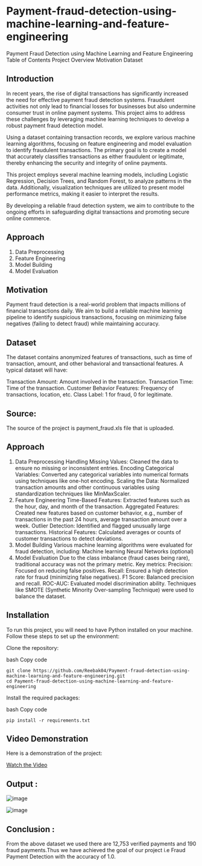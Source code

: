 # Payment-fraud-detection-using-machine-learning-and-feature-engineering


Payment Fraud Detection using Machine Learning and Feature Engineering
Table of Contents
Project Overview
Motivation
Dataset
## Introduction
In recent years, the rise of digital transactions has significantly increased the need for effective payment fraud detection systems. Fraudulent activities not only lead to financial losses for businesses but also undermine consumer trust in online payment systems. This project aims to address these challenges by leveraging machine learning techniques to develop a robust payment fraud detection model.

Using a dataset containing transaction records, we explore various machine learning algorithms, focusing on feature engineering and model evaluation to identify fraudulent transactions. The primary goal is to create a model that accurately classifies transactions as either fraudulent or legitimate, thereby enhancing the security and integrity of online payments.

This project employs several machine learning models, including Logistic Regression, Decision Trees, and Random Forest, to analyze patterns in the data. Additionally, visualization techniques are utilized to present model performance metrics, making it easier to interpret the results.

By developing a reliable fraud detection system, we aim to contribute to the ongoing efforts in safeguarding digital transactions and promoting secure online commerce.
## Approach

1. Data Preprocessing
2. Feature Engineering
3. Model Building
4. Model Evaluation
   

## Motivation
Payment fraud detection is a real-world problem that impacts millions of financial transactions daily. We aim to build a reliable machine learning pipeline to identify suspicious transactions, focusing on minimizing false negatives (failing to detect fraud) while maintaining accuracy.

## Dataset
The dataset contains anonymized features of transactions, such as time of transaction, amount, and other behavioral and transactional features. A typical dataset will have:

Transaction Amount: Amount involved in the transaction.
Transaction Time: Time of the transaction.
Customer Behavior Features: Frequency of transactions, location, etc.
Class Label: 1 for fraud, 0 for legitimate.

## Source:
The source of the project is payment_fraud.xls file that is uploaded.

## Approach
1. Data Preprocessing
Handling Missing Values: Cleaned the data to ensure no missing or inconsistent entries.
Encoding Categorical Variables: Converted any categorical variables into numerical formats using techniques like one-hot encoding.
Scaling the Data: Normalized transaction amounts and other continuous variables using standardization techniques like MinMaxScaler.
2. Feature Engineering
Time-Based Features: Extracted features such as the hour, day, and month of the transaction.
Aggregated Features: Created new features based on customer behavior, e.g., number of transactions in the past 24 hours, average transaction amount over a week.
Outlier Detection: Identified and flagged unusually large transactions.
Historical Features: Calculated averages or counts of customer transactions to detect deviations.
3. Model Building
Various machine learning algorithms were evaluated for fraud detection, including:
Machine learning
Neural Networks (optional)
4. Model Evaluation
Due to the class imbalance (fraud cases being rare), traditional accuracy was not the primary metric.
Key metrics:
Precision: Focused on reducing false positives.
Recall: Ensured a high detection rate for fraud (minimizing false negatives).
F1 Score: Balanced precision and recall.
ROC-AUC: Evaluated model discrimination ability.
Techniques like SMOTE (Synthetic Minority Over-sampling Technique) were used to balance the dataset.
## Installation
To run this project, you will need to have Python installed on your machine. Follow these steps to set up the environment:

Clone the repository:

bash
Copy code
```
git clone https://github.com/Reebak04/Payment-fraud-detection-using-machine-learning-and-feature-engineering.git
cd Payment-fraud-detection-using-machine-learning-and-feature-engineering
```
Install the required packages:

bash
Copy code
```
pip install -r requirements.txt
```
## Video Demonstration

Here is a demonstration of the project:

[Watch the Video](https://go.screenpal.com/watch/cZ6YhYVWMQZ?_gl=1*1i7wwub*_ga*MTIyOTQyMTQwNy4xNzI5NDAwMDUz*_ga_J7G603GGVL*MTcyOTQwMDA1My4xLjEuMTcyOTQwMTY0Mi4wLjAuMA)
## Output :
![image](https://github.com/user-attachments/assets/a72fe750-3e04-4c14-80d0-1aac388d89f7)

![image](https://github.com/user-attachments/assets/18500d71-c6ea-4439-ad84-7ee81fffdfd9)

## Conclusion :
From the above dataset we used there are 12,753 verified payments and 190 fraud payments.Thus we have achieved the goal of our project i.e Fraud Payment Detection with the accuracy of 1.0.




